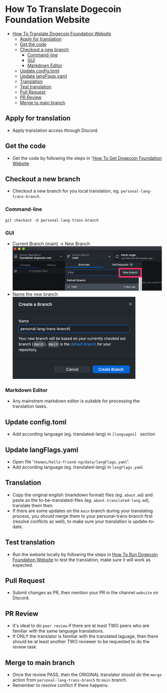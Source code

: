 # How To Translate Dogecoin Foundation Website

- [How To Translate Dogecoin Foundation Website](#how-to-translate-dogecoin-foundation-website)
  - [Apply for translation](#apply-for-translation)
  - [Get the code](#get-the-code)
  - [Checkout a new branch](#checkout-a-new-branch)
    - [Command-line](#command-line)
    - [GUI](#gui)
    - [Markdown Editor](#markdown-editor)
  - [Update config.toml](#update-configtoml)
  - [Update langFlags.yaml](#update-langflagsyaml)
  - [Translation](#translation)
  - [Test translation](#test-translation)
  - [Pull Request](#pull-request)
  - [PR Review](#pr-review)
  - [Merge to main branch](#merge-to-main-branch)

## Apply for translation

* Apply translation access through Discord.

## Get the code

* Get the code by following the steps in '[How To Get Dogecoin Foundation Website](how-to-get-website.md)

## Checkout a new branch

* Checkout a new branch for you local translation, eg. ```personal-lang-trans-branch```.


### Command-line

```
git checkout -b personal-lang-trans-branch
```

### GUI

* Current Branch (main) -> New Branch
![](img/github-desktop-new-branch-1.png)
* Name the new branch
![](img/github-desktop-new-branch-2.png)

### Markdown Editor
* Any mainstrem markdown editor is suitable for processing the translation tasks.

## Update config.toml

* Add according language (eg. translated-lang) in ```[languages] ``` section

## Update langFlags.yaml

* Open file '```themes/hello-friend-ng/data/langFlags.yaml```'.
* Add according language (eg. translated-lang) in ```langFlags.yaml```

## Translation

* Copy the original english (markdown format) files (eg. ```about.md```) and paste as the to-be-translated-files (eg. ```about.translated-lang.md```), translate them then.
* If there are some updates on the ```main``` branch during your translating process, you should merge them to your personal-trans-branch first (resolve conflicts as well), to make sure your translation is update-to-date.

## Test translation

* Run the website locally by following the steps in [How To Run Dogecoin Foundation Website](how-to-run-website.md) to test the translation, make sure it will work as expected.

## Pull Request

* Submit changes as PR, then mention your PR in the channel ```website``` on Discord.


## PR Review

* It's ideal to do ```peer review``` if there are at least TWO peers who are familiar with the same language translations.
* If ONLY the translator is familiar with the translated laguage, then there should be at least another TWO reviewer to be requested to do the review task.

## Merge to main branch

* Once the review PASS, then the ORIGINAL translator should do the ```merge``` action from ```personal-lang-trans-branch``` to ```main``` branch.
* Remember to resolve conflict if there happens.